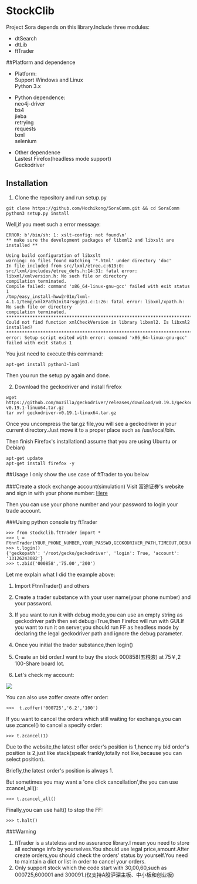 StockClib
=========
Project Sora depends on this library.Include three modules:  
- dtSearch
- dtLib
- ftTrader

##Platform and dependence
- Platform:  
Support Windows and Linux  
Python 3.x

- Python dependence:  
neo4j-driver  
bs4  
jieba  
retrying  
requests  
lxml  
selenium  

- Other dependence  
Lastest Firefox(headless mode support)  
Geckodriver 

## Installation
1. Clone the repository and run setup.py

```
git clone https://github.com/Hochikong/SoraComm.git && cd SoraComm
python3 setup.py install
```
Well,if you meet such a error message:  
```
ERROR: b'/bin/sh: 1: xslt-config: not found\n'
** make sure the development packages of libxml2 and libxslt are installed **

Using build configuration of libxslt 
warning: no files found matching '*.html' under directory 'doc'
In file included from src/lxml/etree.c:619:0:
src/lxml/includes/etree_defs.h:14:31: fatal error: libxml/xmlversion.h: No such file or directory
compilation terminated.
Compile failed: command 'x86_64-linux-gnu-gcc' failed with exit status 1
/tmp/easy_install-hww2r01n/lxml-4.1.1/temp/xmlXPathInit4rsgpj61.c:1:26: fatal error: libxml/xpath.h: No such file or directory
compilation terminated.
*********************************************************************************
Could not find function xmlCheckVersion in library libxml2. Is libxml2 installed?
*********************************************************************************
error: Setup script exited with error: command 'x86_64-linux-gnu-gcc' failed with exit status 1
```
You just need to execute this command:

```
apt-get install python3-lxml
```
Then you run the setup.py again and done.

2. Download the geckodriver and install firefox

```
wget https://github.com/mozilla/geckodriver/releases/download/v0.19.1/geckodriver-v0.19.1-linux64.tar.gz
tar xvf geckodriver-v0.19.1-linux64.tar.gz
```
Once you uncompress the tar.gz file,you will see a geckodriver in your current directory.Just move it to a proper place such as /usr/local/bin. 

Then finish Firefox's installation(I assume that you are using Ubuntu or Debian) 
```
apt-get update
apt-get install firefox -y
```

##Usage
I only show the use case of ftTrader to you below

###Create a stock exchange account(simulation)
Visit 富途证券's website and sign in with your phone number: 
[Here](https://passport.futu5.com/?target=https%3A%2F%2Fwww.futunn.com%2F#reg)

Then you can use your phone number and your password to login your trade account.  

###Using python console try ftTrader
```
>>> from stockclib.ftTrader import *
>>> t = FtnnTrader(YOUR_PHONE_NUMBER,YOUR_PASSWD,GECKODRIVER_PATH,TIMEOUT,DEBUG)
>>> t.login()
{'geckopath': '/root/gecko/geckodriver', 'login': True, 'account': '13126243082'}
>>> t.zbid('000858','75.00','200')
```

Let me explain what I did the example above:

1. Import FtnnTrader() and others  

2. Create a trader substance with your user name(your phone number) and your password.  

3. If you want to run it with debug mode,you can use an empty string as geckodriver path then set debug=True,then Firefox will run with GUI.If you want to run it on server,you should run FF as headless mode by declaring the legal geckodriver path and ignore the debug parameter.

4. Once you initial the trader substance,then login()

5. Create an bid order.I want to buy the stock 000858(五粮液) at 75￥,2 100-Share board lot.

6. Let's check my account:

![](http://oy30yrqej.bkt.clouddn.com/ftnn)

You can also use zoffer create offer order:
```
>>>  t.zoffer('000725','6.2','100')
```

If you want to cancel the orders which still waiting for exchange,you can use zcancel() to cancel a specify order:
```
>>> t.zcancel(1)
```
Due to the website,the latest offer order's position is 1,hence my bid order's position is 2,just like stack(speak frankly,totally not like,because you can select position).  

Briefly,the latest order's position is always 1.

But sometimes you may want a 'one click cancellation',the you can use zcancel_all(): 

```
>>> t.zcancel_all()
```

Finally,you can use halt() to stop the FF:
```
>>> t.halt()
```

###Warning
1. ftTrader is a stateless and no assurance library.I mean you need to store all exchange info by yourselves.You should use legal price,amount.After create orders,you should check the orders' status by yourself.You need to maintain a dict or list in order to cancel your orders.
2. Only support stock which the code start with 30,00,60,such as 000725,600001 and 300091.(仅支持A股沪深主板、中小板和创业板)